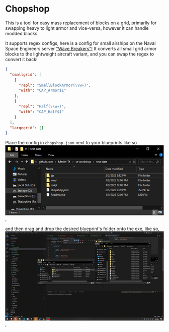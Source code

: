 # Chopshop

This is a tool for easy mass replacement of blocks on a grid, primarily for swapping heavy to light armor and vice-versa, however it can handle modded blocks. 

It supports regex configs, here is a config for small airships on the Naval Space Engineers server ["Wave Breakers"!](https://discord.gg/Hmw6R8JUbZ)
It converts all small grid armor blocks to the lightweight aircraft variant, and you can swap the regex to convert it back!
```json
{
  "smallgrid": [
    {
      "repl": "SmallBlockArmor(\\w+)",
      "with": "CAP_Armor$1"
    },
    {
      "repl": "Half(\\w+)",
      "with": "CAP_Half$1"
    }
  ],
  "largegrid": []
}
```

Place the config in `chopshop.json` next to your blueprints like so
![alt text](.readme/image.png),

and then drag and drop the desired blueprint's folder onto the exe,  like so, ![alt text](.readme/image.gif),

